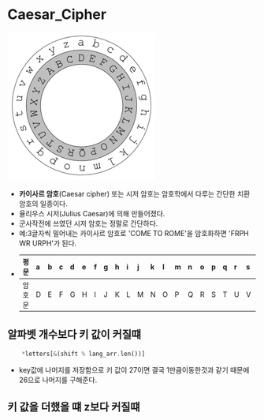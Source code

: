 # Caesar_Cipher

![시저암호](/img/Caesar_circle.png)

- **카이사르 암호**(Caesar cipher) 또는 시저 암호는 암호학에서 다루는 간단한 치환암호의 일종이다.
- 율리우스 시저(Julius Caesar)에 의해 만들어졌다.
- 군사작전에 쓰였던 시저 암호는 정말로 간단하다.
- 예:3글자씩 밀어내는 카이사르 암호로 'COME TO ROME'을 암호화하면 'FRPH WR URPH'가 된다.
- | 평문   | a   | b   | c   | d   | e   | f   | g   | h   | i   | j   | k   | l   | m   | n   | o   | p   | q   | r   | s   | t   | u   | v   | w   | x   | y   | z   |
  | ------ | --- | --- | --- | --- | --- | --- | --- | --- | --- | --- | --- | --- | --- | --- | --- | --- | --- | --- | --- | --- | --- | --- | --- | --- | --- | --- |
  | 암호문 | D   | E   | F   | G   | H   | I   | J   | K   | L   | M   | N   | O   | P   | Q   | R   | S   | T   | U   | V   | W   | X   | Y   | Z   | A   | B   | C   |

## 알파벳 개수보다 키 값이 커질떄

```rs
    *letters[&(shift % lang_arr.len())]
```

- key값에 나머지를 저장함으로 키 값이 27이면 결국 1만큼이동한것과 같기 때문에 26으로 나머지를 구해준다.

## 키 값을 더했을 떄 z보다 커질떄
